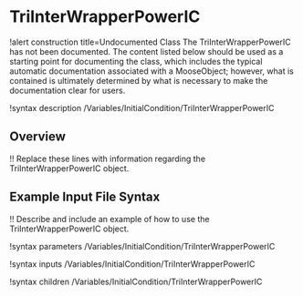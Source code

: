 # TriInterWrapperPowerIC

!alert construction title=Undocumented Class
The TriInterWrapperPowerIC has not been documented. The content listed below should be used as a starting point for
documenting the class, which includes the typical automatic documentation associated with a
MooseObject; however, what is contained is ultimately determined by what is necessary to make the
documentation clear for users.

!syntax description /Variables/InitialCondition/TriInterWrapperPowerIC

## Overview

!! Replace these lines with information regarding the TriInterWrapperPowerIC object.

## Example Input File Syntax

!! Describe and include an example of how to use the TriInterWrapperPowerIC object.

!syntax parameters /Variables/InitialCondition/TriInterWrapperPowerIC

!syntax inputs /Variables/InitialCondition/TriInterWrapperPowerIC

!syntax children /Variables/InitialCondition/TriInterWrapperPowerIC
